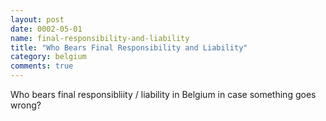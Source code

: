 ```yaml
---
layout: post
date: 0002-05-01
name: final-responsibility-and-liability
title: "Who Bears Final Responsibility and Liability"
category: belgium
comments: true
---
```


Who bears final responsibliity / liability in Belgium in case something goes wrong?
